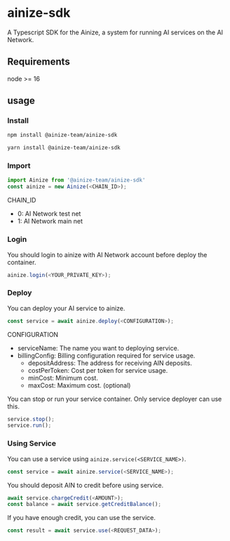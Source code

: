 # ainize-sdk

A Typescript SDK for the Ainize, a system for running AI services on the AI Network.

## Requirements
node >= 16

## usage
### Install
```bash
npm install @ainize-team/ainize-sdk

yarn install @ainize-team/ainize-sdk
```

### Import
```typescript
import Ainize from '@ainize-team/ainize-sdk'
const ainize = new Ainize(<CHAIN_ID>);
```

CHAIN_ID
- 0: AI Network test net
- 1: AI Network main net

### Login
You should login to ainize with AI Network account before deploy the container.
```typescript
ainize.login(<YOUR_PRIVATE_KEY>);
```

### Deploy
You can deploy your AI service to ainize.
```typescript
const service = await ainize.deploy(<CONFIGURATION>);
```
CONFIGURATION
- serviceName: The name you want to deploying service.
- billingConfig: Billing configuration required for service usage.
  - depositAddress: The address for receiving AIN deposits.
  - costPerToken: Cost per token for service usage.
  - minCost: Minimum cost.
  - maxCost: Maximum cost. (optional)

You can stop or run your service container. Only service deployer can use this.
```typescript
service.stop();
service.run();
```

### Using Service
You can use a service using `ainize.service(<SERVICE_NAME>)`.
```typescript
const service = await ainize.service(<SERVICE_NAME>);
```

You should deposit AIN to credit before using service.
```typescript
await service.chargeCredit(<AMOUNT>);
const balance = await service.getCreditBalance();
```

If you have enough credit, you can use the service.
```typescript
const result = await service.use(<REQUEST_DATA>);
``` 
